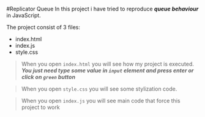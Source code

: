 #Replicator Queue
In this project i have tried to reproduce **_queue behaviour_** in JavaScript.


The project consist of 3 files:

* index.html
* index.js
* style.css

>When you open ``index.html`` you will see how my project is executed.
**_You just need type some value in ``input`` element and press enter or click on ``green`` button_**

>When you open ``style.css`` you will see some stylization code.

>When you open ``index.js`` you will see main code that force this project to work

